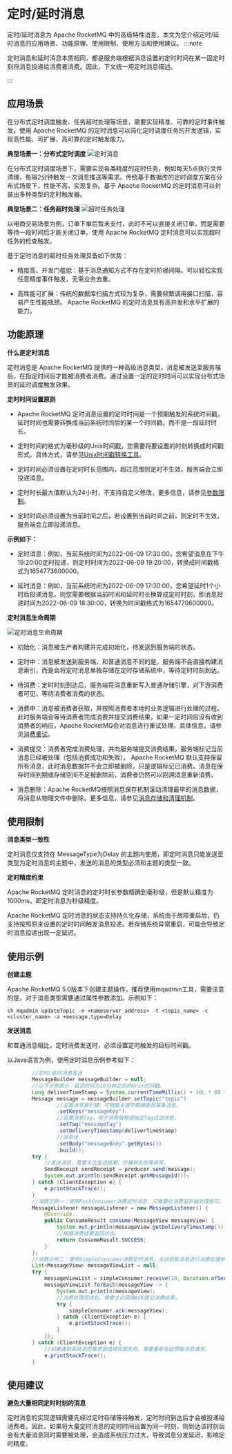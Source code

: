 # 定时/延时消息

定时/延时消息为 Apache RocketMQ 中的高级特性消息，本文为您介绍定时/延时消息的应用场景、功能原理、使用限制、使用方法和使用建议。
:::note

定时消息和延时消息本质相同，都是服务端根据消息设置的定时时间在某一固定时刻将消息投递给消费者消费。因此，下文统一用定时消息描述。

:::
## 应用场景

在分布式定时调度触发、任务超时处理等场景，需要实现精准、可靠的定时事件触发。使用 Apache RocketMQ 的定时消息可以简化定时调度任务的开发逻辑，实现高性能、可扩展、高可靠的定时触发能力。

**典型场景一：分布式定时调度**
![定时消息](../picture/v5/delaywork.png)

在分布式定时调度场景下，需要实现各类精度的定时任务，例如每天5点执行文件清理，每隔2分钟触发一次消息推送等需求。传统基于数据库的定时调度方案在分布式场景下，性能不高，实现复杂。基于 Apache RocketMQ 的定时消息可以封装出多种类型的定时触发器。

**典型场景二：任务超时处理**
![超时任务处理](../picture/v5/scheduletask.png)

以电商交易场景为例，订单下单后暂未支付，此时不可以直接关闭订单，而是需要等待一段时间后才能关闭订单。使用 Apache RocketMQ 定时消息可以实现超时任务的检查触发。

基于定时消息的超时任务处理具备如下优势：

* 精度高、开发门槛低：基于消息通知方式不存在定时阶梯间隔。可以轻松实现任意精度事件触发，无需业务去重。

* 高性能可扩展：传统的数据库扫描方式较为复杂，需要频繁调用接口扫描，容易产生性能瓶颈。 Apache RocketMQ 的定时消息具有高并发和水平扩展的能力。


## 功能原理

**什么是定时消息**

定时消息是 Apache RocketMQ 提供的一种高级消息类型，消息被发送至服务端后，在指定时间后才能被消费者消费。通过设置一定的定时时间可以实现分布式场景的延时调度触发效果。

**定时时间设置原则**

* Apache RocketMQ 定时消息设置的定时时间是一个预期触发的系统时间戳，延时时间也需要转换成当前系统时间后的某一个时间戳，而不是一段延时时长。

* 定时时间的格式为毫秒级的Unix时间戳，您需要将要设置的时刻转换成时间戳形式。具体方式，请参见[Unix时间戳转换工具](https://www.unixtimestamp.com/)。

* 定时时间必须设置在定时时长范围内，超过范围则定时不生效，服务端会立即投递消息。

* 定时时长最大值默认为24小时，不支持自定义修改，更多信息，请参见[参数限制](../01-introduction/03limits.md)。

* 定时时间必须设置为当前时间之后，若设置到当前时间之前，则定时不生效，服务端会立即投递消息。


**示例如下：**

* 定时消息：例如，当前系统时间为2022-06-09 17:30:00，您希望消息在下午19:20:00定时投递，则定时时间为2022-06-09 19:20:00，转换成时间戳格式为1654773600000。

* 延时消息：例如，当前系统时间为2022-06-09 17:30:00，您希望延时1个小时后投递消息，则您需要根据当前时间和延时时长换算成定时时刻，即消息投递时间为2022-06-09 18:30:00，转换为时间戳格式为1654770600000。

**定时消息生命周期**

![定时消息生命周期](../picture/v5/lifecyclefordelay.png)

* 初始化：消息被生产者构建并完成初始化，待发送到服务端的状态。

* 定时中：消息被发送到服务端，和普通消息不同的是，服务端不会直接构建消息索引，而是会将定时消息单独存储在定时存储系统中，等待定时时刻到达。

* 待消费：定时时刻到达后，服务端将消息重新写入普通存储引擎，对下游消费者可见，等待消费者消费的状态。

* 消费中：消息被消费者获取，并按照消费者本地的业务逻辑进行处理的过程。 此时服务端会等待消费者完成消费并提交消费结果，如果一定时间后没有收到消费者的响应，Apache RocketMQ会对消息进行重试处理。具体信息，请参见[消费重试](./10consumerretrypolicy.md)。

* 消费提交：消费者完成消费处理，并向服务端提交消费结果，服务端标记当前消息已经被处理（包括消费成功和失败）。 Apache RocketMQ 默认支持保留所有消息，此时消息数据并不会立即被删除，只是逻辑标记已消费。消息在保存时间到期或存储空间不足被删除前，消费者仍然可以回溯消息重新消费。

* 消息删除：Apache RocketMQ按照消息保存机制滚动清理最早的消息数据，将消息从物理文件中删除。更多信息，请参见[消息存储和清理机制](./11messagestorepolicy.md)。


## 使用限制

**消息类型一致性**

定时消息仅支持在 MessageType为Delay 的主题内使用，即定时消息只能发送至类型为定时消息的主题中，发送的消息的类型必须和主题的类型一致。

**定时精度约束**

Apache RocketMQ 定时消息的定时时长参数精确到毫秒级，但是默认精度为1000ms，即定时消息为秒级精度。

Apache RocketMQ 定时消息的状态支持持久化存储，系统由于故障重启后，仍支持按照原来设置的定时时间触发消息投递。若存储系统异常重启，可能会导致定时消息投递出现一定延迟。

## 使用示例

**创建主题**

Apache RocketMQ 5.0版本下创建主题操作，推荐使用mqadmin工具，需要注意的是，对于消息类型需要通过属性参数添加。示例如下：

```shell
sh mqadmin updateTopic -n <nameserver_address> -t <topic_name> -c <cluster_name> -a +message.type=Delay
```

**发送消息**

和普通消息相比，定时消费发送时，必须设置定时触发的目标时间戳。

以Java语言为例，使用定时消息示例参考如下：

```java
        //定时/延时消息发送
        MessageBuilder messageBuilder = null;
        //以下示例表示：延迟时间为10分钟之后的Unix时间戳。
        Long deliverTimeStamp = System.currentTimeMillis() + 10L * 60 * 1000;
        Message message = messageBuilder.setTopic("topic")
                //设置消息索引键，可根据关键字精确查找某条消息。
                .setKeys("messageKey")
                //设置消息Tag，用于消费端根据指定Tag过滤消息。
                .setTag("messageTag")
                .setDeliveryTimestamp(deliverTimeStamp)
                //消息体
                .setBody("messageBody".getBytes())
                .build();
        try {
            //发送消息，需要关注发送结果，并捕获失败等异常。
            SendReceipt sendReceipt = producer.send(message);
            System.out.println(sendReceipt.getMessageId());
        } catch (ClientException e) {
            e.printStackTrace();
        }
        //消费示例一：使用PushConsumer消费定时消息，只需要在消费监听器处理即可。
        MessageListener messageListener = new MessageListener() {
            @Override
            public ConsumeResult consume(MessageView messageView) {
                System.out.println(messageView.getDeliveryTimestamp());
                //根据消费结果返回状态。
                return ConsumeResult.SUCCESS;
            }
        };
        //消费示例二：使用SimpleConsumer消费定时消息，主动获取消息进行消费处理并提交消费结果。
        List<MessageView> messageViewList = null;
        try {
            messageViewList = simpleConsumer.receive(10, Duration.ofSeconds(30));
            messageViewList.forEach(messageView -> {
                System.out.println(messageView);
                //消费处理完成后，需要主动调用ACK提交消费结果。
                try {
                    simpleConsumer.ack(messageView);
                } catch (ClientException e) {
                    e.printStackTrace();
                }
            });
        } catch (ClientException e) {
            //如果遇到系统流控等原因造成拉取失败，需要重新发起获取消息请求。
            e.printStackTrace();
        }
```



## 使用建议

**避免大量相同定时时刻的消息**

定时消息的实现逻辑需要先经过定时存储等待触发，定时时间到达后才会被投递给消费者。因此，如果将大量定时消息的定时时间设置为同一时刻，则到达该时刻后会有大量消息同时需要被处理，会造成系统压力过大，导致消息分发延迟，影响定时精度。
